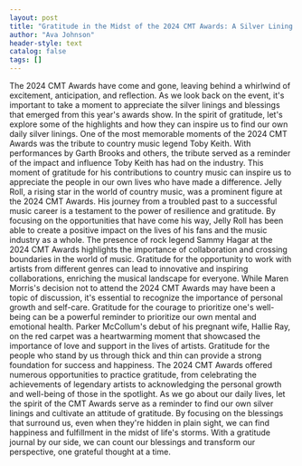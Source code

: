```yaml
---
layout: post
title: "Gratitude in the Midst of the 2024 CMT Awards: A Silver Lining in the World of Country Music"
author: "Ava Johnson"
header-style: text
catalog: false
tags: []
---
```


The 2024 CMT Awards have come and gone, leaving behind a whirlwind of excitement, anticipation, and reflection. As we look back on the event, it's important to take a moment to appreciate the silver linings and blessings that emerged from this year's awards show. In the spirit of gratitude, let's explore some of the highlights and how they can inspire us to find our own daily silver linings. One of the most memorable moments of the 2024 CMT Awards was the tribute to country music legend Toby Keith. With performances by Garth Brooks and others, the tribute served as a reminder of the impact and influence Toby Keith has had on the industry. This moment of gratitude for his contributions to country music can inspire us to appreciate the people in our own lives who have made a difference. Jelly Roll, a rising star in the world of country music, was a prominent figure at the 2024 CMT Awards. His journey from a troubled past to a successful music career is a testament to the power of resilience and gratitude. By focusing on the opportunities that have come his way, Jelly Roll has been able to create a positive impact on the lives of his fans and the music industry as a whole. The presence of rock legend Sammy Hagar at the 2024 CMT Awards highlights the importance of collaboration and crossing boundaries in the world of music. Gratitude for the opportunity to work with artists from different genres can lead to innovative and inspiring collaborations, enriching the musical landscape for everyone. While Maren Morris's decision not to attend the 2024 CMT Awards may have been a topic of discussion, it's essential to recognize the importance of personal growth and self-care. Gratitude for the courage to prioritize one's well-being can be a powerful reminder to prioritize our own mental and emotional health. Parker McCollum's debut of his pregnant wife, Hallie Ray, on the red carpet was a heartwarming moment that showcased the importance of love and support in the lives of artists. Gratitude for the people who stand by us through thick and thin can provide a strong foundation for success and happiness. The 2024 CMT Awards offered numerous opportunities to practice gratitude, from celebrating the achievements of legendary artists to acknowledging the personal growth and well-being of those in the spotlight. As we go about our daily lives, let the spirit of the CMT Awards serve as a reminder to find our own silver linings and cultivate an attitude of gratitude. By focusing on the blessings that surround us, even when they're hidden in plain sight, we can find happiness and fulfillment in the midst of life's storms. With a gratitude journal by our side, we can count our blessings and transform our perspective, one grateful thought at a time.